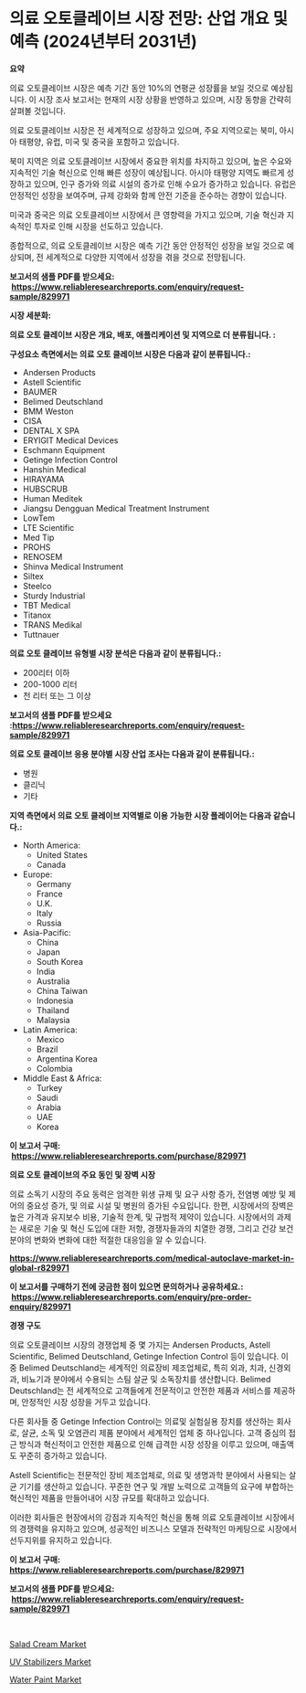 <p><h1>의료 오토클레이브 시장 전망: 산업 개요 및 예측 (2024년부터 2031년)</h1></p><p><strong>요약</strong></p>
<p><p>의료 오토클레이브 시장은 예측 기간 동안 10%의 연평균 성장률을 보일 것으로 예상됩니다. 이 시장 조사 보고서는 현재의 시장 상황을 반영하고 있으며, 시장 동향을 간략히 살펴볼 것입니다.</p><p>의료 오토클레이브 시장은 전 세계적으로 성장하고 있으며, 주요 지역으로는 북미, 아시아 태평양, 유럽, 미국 및 중국을 포함하고 있습니다.</p><p>북미 지역은 의료 오토클레이브 시장에서 중요한 위치를 차지하고 있으며, 높은 수요와 지속적인 기술 혁신으로 인해 빠른 성장이 예상됩니다. 아시아 태평양 지역도 빠르게 성장하고 있으며, 인구 증가와 의료 시설의 증가로 인해 수요가 증가하고 있습니다. 유럽은 안정적인 성장을 보여주며, 규제 강화와 함께 안전 기준을 준수하는 경향이 있습니다. </p><p>미국과 중국은 의료 오토클레이브 시장에서 큰 영향력을 가지고 있으며, 기술 혁신과 지속적인 투자로 인해 시장을 선도하고 있습니다.</p><p>종합적으로, 의료 오토클레이브 시장은 예측 기간 동안 안정적인 성장을 보일 것으로 예상되며, 전 세계적으로 다양한 지역에서 성장을 겪을 것으로 전망됩니다.</p></p>
<p><strong>보고서의 샘플 PDF를 받으세요: &nbsp;<a href="https://www.reliableresearchreports.com/enquiry/request-sample/829971">https://www.reliableresearchreports.com/enquiry/request-sample/829971</a></strong></p>
<p><strong>시장 세분화:</strong></p>
<p><strong> 의료 오토 클레이브 시장은 개요, 배포, 애플리케이션 및 지역으로 더 분류됩니다. :</strong></p>
<p><strong>구성요소 측면에서는 의료 오토 클레이브 시장은 다음과 같이 분류됩니다.:</strong></p>
<p><ul><li>Andersen Products</li><li>Astell Scientific</li><li>BAUMER</li><li>Belimed Deutschland</li><li>BMM Weston</li><li>CISA</li><li>DENTAL X SPA</li><li>ERYIGIT Medical Devices</li><li>Eschmann Equipment</li><li>Getinge Infection Control</li><li>Hanshin Medical</li><li>HIRAYAMA</li><li>HUBSCRUB</li><li>Human Meditek</li><li>Jiangsu Dengguan Medical Treatment Instrument</li><li>LowTem</li><li>LTE Scientific</li><li>Med Tip</li><li>PROHS</li><li>RENOSEM</li><li>Shinva Medical Instrument</li><li>Siltex</li><li>Steelco</li><li>Sturdy Industrial</li><li>TBT Medical</li><li>Titanox</li><li>TRANS Medikal</li><li>Tuttnauer</li></ul></p>
<p><strong> 의료 오토 클레이브 유형별 시장 분석은 다음과 같이 분류됩니다.:</strong></p>
<p><ul><li>200리터 이하</li><li>200-1000 리터</li><li>천 리터 또는 그 이상</li></ul></p>
<p><strong>보고서의 샘플 PDF를 받으세요 :<a href="https://www.reliableresearchreports.com/enquiry/request-sample/829971">https://www.reliableresearchreports.com/enquiry/request-sample/829971</a></strong></p>
<p><strong> 의료 오토 클레이브 응용 분야별 시장 산업 조사는 다음과 같이 분류됩니다.:</strong></p>
<p><ul><li>병원</li><li>클리닉</li><li>기타</li></ul></p>
<p><strong>지역 측면에서 의료 오토 클레이브 지역별로 이용 가능한 시장 플레이어는 다음과 같습니다.:</strong></p>
<p><ul>
    <li>
        North America:
        <ul>
            <li>United States</li>
            <li>Canada</li>
        </ul>
    </li>
    <li>
        Europe:
        <ul>
            <li>Germany</li>
            <li>France</li>
            <li>U.K.</li>
            <li>Italy</li>
            <li>Russia</li>
        </ul>
    </li>
    <li>
        Asia-Pacific:
        <ul>
            <li>China</li>
            <li>Japan</li>
            <li>South Korea</li>
            <li>India</li>
            <li>Australia</li>
            <li>China Taiwan</li>
            <li>Indonesia</li>
            <li>Thailand</li>
            <li>Malaysia</li>
        </ul>
    </li>
    <li>
        Latin America:
        <ul>
            <li>Mexico</li>
            <li>Brazil</li>
            <li>Argentina Korea</li>
            <li>Colombia</li>
        </ul>
    </li>
    <li>
        Middle East & Africa:
        <ul>
            <li>Turkey</li>
            <li>Saudi</li>
            <li>Arabia</li>
            <li>UAE</li>
            <li>Korea</li>
        </ul>
    </li>
    </ul></p>
<p><strong>이 보고서 구매: &nbsp;<a href="https://www.reliableresearchreports.com/purchase/829971">https://www.reliableresearchreports.com/purchase/829971</a></strong></p>
<p><strong>의료 오토 클레이브의 주요 동인 및 장벽 시장</strong></p>
<p><p>의료 소독기 시장의 주요 동력은 엄격한 위생 규제 및 요구 사항 증가, 전염병 예방 및 제어의 중요성 증가, 및 의료 시설 및 병원의 증가된 수요입니다. 한편, 시장에서의 장벽은 높은 가격과 유지보수 비용, 기술적 한계, 및 규범적 제약이 있습니다. 시장에서의 과제는 새로운 기술 및 혁신 도입에 대한 저항, 경쟁자들과의 치열한 경쟁, 그리고 건강 보건 분야의 변화와 변화에 대한 적절한 대응임을 알 수 있습니다.</p></p>
<p><strong><a href="https://www.reliableresearchreports.com/medical-autoclave-market-in-global-r829971">https://www.reliableresearchreports.com/medical-autoclave-market-in-global-r829971</a></strong></p>
<p><strong>이 보고서를 구매하기 전에 궁금한 점이 있으면 문의하거나 공유하세요.: &nbsp;<a href="https://www.reliableresearchreports.com/enquiry/pre-order-enquiry/829971">https://www.reliableresearchreports.com/enquiry/pre-order-enquiry/829971</a></strong></p>
<p><strong>경쟁 구도</strong></p>
<p><p>의료 오토클레이브 시장의 경쟁업체 중 몇 가지는 Andersen Products, Astell Scientific, Belimed Deutschland, Getinge Infection Control 등이 있습니다. 이 중 Belimed Deutschland는 세계적인 의료장비 제조업체로, 특히 외과, 치과, 신경외과, 비뇨기과 분야에서 수용되는 스팀 살균 및 소독장치를 생산합니다. Belimed Deutschland는 전 세계적으로 고객들에게 전문적이고 안전한 제품과 서비스를 제공하며, 안정적인 시장 성장을 거두고 있습니다.</p><p>다른 회사들 중 Getinge Infection Control는 의료및 실험실용 장치를 생산하는 회사로, 살균, 소독 및 오염관리 제품 분야에서 세계적인 업체 중 하나입니다. 고객 중심의 접근 방식과 혁신적이고 안전한 제품으로 인해 급격한 시장 성장을 이루고 있으며, 매출액도 꾸준히 증가하고 있습니다.</p><p>Astell Scientific는 전문적인 장비 제조업체로, 의료 및 생명과학 분야에서 사용되는 살균 기기를 생산하고 있습니다. 꾸준한 연구 및 개발 노력으로 고객들의 요구에 부합하는 혁신적인 제품을 만들어내어 시장 규모를 확대하고 있습니다.</p><p>이러한 회사들은 현장에서의 강점과 지속적인 혁신을 통해 의료 오토클레이브 시장에서의 경쟁력을 유지하고 있으며, 성공적인 비즈니스 모델과 전략적인 마케팅으로 시장에서 선두지위를 유지하고 있습니다.</p></p>
<p><strong>이 보고서 구매: &nbsp; <a href="https://www.reliableresearchreports.com/purchase/829971">https://www.reliableresearchreports.com/purchase/829971</a></strong></p>
<p><strong>보고서의 샘플 PDF를 받으세요: &nbsp;<a href="https://www.reliableresearchreports.com/enquiry/request-sample/829971">https://www.reliableresearchreports.com/enquiry/request-sample/829971</a></strong><strong></strong></p>
<p>&nbsp;</p>
<p><p><a href="https://github.com/RickHolmes3/Market-Research-Report-List-4/blob/main/salad-cream-market.md">Salad Cream Market</a></p><p><a href="https://www.linkedin.com/pulse/uv-stabilizers-market-size-share-global-analysis-report-2024-mtk9f?trackingId=PrtRbZXYYxU5afucAcpeng%3D%3D">UV Stabilizers Market</a></p><p><a href="https://www.linkedin.com/pulse/water-paint-market-offers-provide-insightful-data-time-period-1emhf?trackingId=jv3YyWlkaEtLaf8fi4Odcw%3D%3D">Water Paint Market</a></p></p>